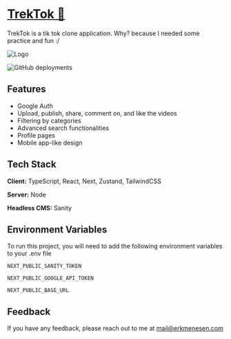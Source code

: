 
#  [TrekTok 🚀](https://trektok.vercel.app/)

TrekTok is a tik tok clone application.
Why? because I needed some practice and fun :/


![Logo](https://trektok.vercel.app/_next/image?url=%2F_next%2Fstatic%2Fmedia%2Ftrektok-logo.8584f192.png&w=1920&q=75)


![GitHub deployments](https://img.shields.io/github/deployments/erkmenesen/trektok/production?label=production%20build)

## Features

- Google Auth
- Upload, publish, share, comment on, and like the videos
- Filtering by categories
- Advanced search functionalities
- Profile pages
- Mobile app-like design


## Tech Stack

**Client:** TypeScript, React, Next, Zustand, TailwindCSS

**Server:** Node

**Headless CMS:** Sanity


## Environment Variables

To run this project, you will need to add the following environment variables to your .env file

`NEXT_PUBLIC_SANITY_TOKEN`

`NEXT_PUBLIC_GOOGLE_API_TOKEN`

`NEXT_PUBLIC_BASE_URL`


## Feedback

If you have any feedback, please reach out to me at mail@erkmenesen.com

